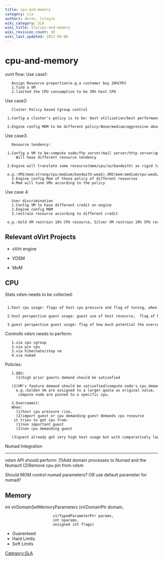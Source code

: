 ```yaml
---
title: cpu-and-memory
category: sla
authors: doron, lvroyce
wiki_category: SLA
wiki_title: Sla/cpu-and-memory
wiki_revision_count: 10
wiki_last_updated: 2012-09-06
---
```


# cpu-and-memory

ovirt flow: Use case1:

       Assign Resource proportion(e.g.a customer buy 20%CPU)
       1.find a VM
       2.limited the CPU consumption to be 30% host CPU

Use case2:

       Cluster Policy based Cgroup control
       1.Config a cluster's policy is to be: best utilization/best performance/best balance
       2.Engine config MOM to be different policy:None/medium/aggressive about all resources

Use case3:

       Resource tendency:
       1.Config a VM to be:compute node/ftp server/mail server/http server/general...
         Will have different resource tendency
       2.Engine will translate some resource(mem/cpu/io/bandwith) as rigid level of every vm
       e.g.:VM1(mem:strong/cpu:medium/bandwith:weak),VM2(mem:medium/cpu:weak/bandwith:strong)
       3.Engine config Mom of these policy of different resources
       4.Mom will tune VMs according to the policy

Use case 4:

       User discrimination
       1.Config VM to have different credit on engine
       2.Engine config MOM
       3.restrain resource according to different credit
       e.g.:Gold VM restrain 10% CPU resource, Silver VM restrain 20% CPU resource

## Relevant oVirt Projects

*   oVirt engine

<!-- -->

*   VDSM

<!-- -->

*   MoM

## CPU

Stats vdsm needs to be collected:

       1.host cpu usage: flags of host cpu pressure and flag of tuning, when cpu utilization rise, action will be tune or migrate.via libvirt
       2.host perspective guest usage: guest use of host resource,  flag of how much has allocated actually via libvirt
       3.guest perspective guest usage: flag of how much potential the overcommitment can be

Controlls vdsm needs to perform:

       1.via cpu cgroup
       2.via pin cpu
       3.via hibernate/stop vm
       4.via numad

Policies:

       1.QOS: 
         (1)high prior guests demand should be satisefied
         (2)VM's feature demand should be satisefied(compute node's cpu demand has higher priority)
         e.g.:Golden Vm are assigned to a larger quota as original value,
          compute node are pinned to a specific cpu.

       2.Overcommit:
       When:
         (1)host cpu pressure rise,
         (2)import guest or cpu demanding guest demands cpu resource
        it tries to get cpu from:
         (1)non important guest
         (2)non cpu demanding guest
         (3)guest already got very high host usage but with comparatively low priority

Numad Integration

------------------------------------------------------------------------

vdsm API should perform: (1)Add domain processes to Numad and the Numactl (2)Remove cpu pin from vdsm

Should MOM control numad parameters? OR use default parameter for numad?

## Memory

int virDomainSetMemoryParameters (virDomainPtr domain,

                          virTypedParameterPtr params, 
                          int nparams, 
                          unsigned int flags)

*   Guarenteed
*   Hard Limits
*   Soft Limits

<Category:SLA>
